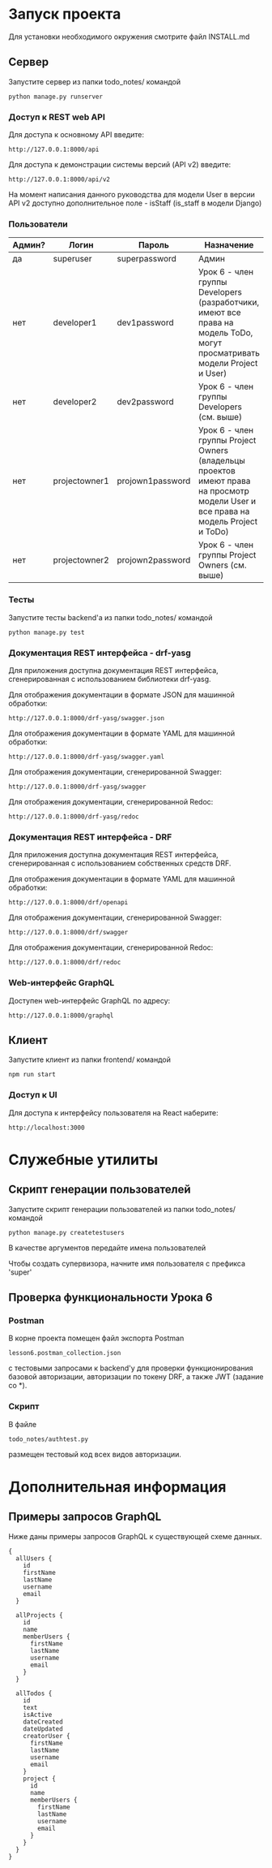 # Запуск проекта 

Для установки необходимого окружения смотрите файл INSTALL.md

## Сервер

Запустите сервер из папки todo_notes/ командой

    python manage.py runserver

### Доступ к REST web API

Для доступа к основному API введите:

    http://127.0.0.1:8000/api

Для доступа к демонстрации системы версий (API v2) введите:

    http://127.0.0.1:8000/api/v2

На момент написания данного руководства для модели User в версии API v2 доступно дополнительное поле - 
isStaff (is_staff в модели Django)

### Пользователи

| Админ? | Логин         | Пароль           | Назначение                                                                                                                        |
|--------|---------------|------------------|-----------------------------------------------------------------------------------------------------------------------------------|
| да     | superuser     | superpassword    | Админ                                                                                                                             |
| нет    | developer1    | dev1password     | Урок 6 - член группы Developers (разработчики, имеют все права на модель ToDo, могут просматривать модели Project и User)         |
| нет    | developer2    | dev2password     | Урок 6 - член группы Developers (см. выше)                                                                                        |
| нет    | projectowner1 | projown1password | Урок 6 - член группы Project Owners (владельцы проектов имеют права на просмотр модели User и все права на модель Project и ToDo) |
| нет    | projectowner2 | projown2password | Урок 6 - член группы Project Owners (см. выше)                                                                                    |

### Тесты

Запустите тесты backend'а из папки todo_notes/ командой

    python manage.py test

### Документация REST интерфейса - drf-yasg

Для приложения доступна документация REST интерфейса, сгенерированная с использованием библиотеки drf-yasg.

Для отображения документации в формате JSON для машинной обработки:

    http://127.0.0.1:8000/drf-yasg/swagger.json

Для отображения документации в формате YAML для машинной обработки:

    http://127.0.0.1:8000/drf-yasg/swagger.yaml

Для отображения документации, сгенерированной Swagger:

    http://127.0.0.1:8000/drf-yasg/swagger

Для отображения документации, сгенерированной Redoc:

    http://127.0.0.1:8000/drf-yasg/redoc

### Документация REST интерфейса - DRF

Для приложения доступна документация REST интерфейса, сгенерированная с использованием собственных средств DRF.

Для отображения документации в формате YAML для машинной обработки:

    http://127.0.0.1:8000/drf/openapi

Для отображения документации, сгенерированной Swagger:

    http://127.0.0.1:8000/drf/swagger

Для отображения документации, сгенерированной Redoc:

    http://127.0.0.1:8000/drf/redoc

### Web-интерфейс GraphQL

Доступен web-интерфейс GraphQL по адресу:

    http://127.0.0.1:8000/graphql

## Клиент

Запустите клиент из папки frontend/ командой

    npm run start

### Доступ к UI

Для доступа к интерфейсу пользователя на React наберите:

    http://localhost:3000

# Служебные утилиты

## Скрипт генерации пользователей

Запустите скрипт генерации пользователей из папки todo_notes/ командой 

    python manage.py createtestusers 

В качестве аргументов передайте имена пользователей

Чтобы создать супервизора, начните имя пользователя с префикса 'super'

## Проверка функциональности Урока 6

### Postman

В корне проекта помещен файл экспорта Postman

    lesson6.postman_collection.json
с тестовыми запросами к backend'у для проверки функционирования базовой авторизации, авторизации по токену DRF, 
а также JWT (задание со *).

### Скрипт

В файле 

    todo_notes/authtest.py 

размещен тестовый код всех видов авторизации.

# Дополнительная информация

## Примеры запросов GraphQL

Ниже даны примеры запросов GraphQL к существующей схеме данных.

    {
      allUsers {
        id
        firstName
        lastName
        username
        email
      }

      allProjects {
        id
        name
        memberUsers {
          firstName
          lastName
          username
          email      
        }
      }

      allTodos {
        id
        text
        isActive
        dateCreated
        dateUpdated
        creatorUser {
          firstName
          lastName
          username
          email            
        }
        project {
          id
          name
          memberUsers {
            firstName
            lastName
            username
            email      
          }      
        }
      }
    }
